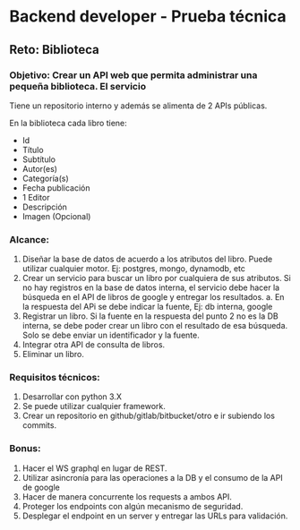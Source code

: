 # Backend developer - Prueba técnica
## Reto: Biblioteca
### Objetivo: Crear un API web que permita administrar una pequeña biblioteca. El servicio
Tiene un repositorio interno y además se alimenta de 2 APIs públicas.

En la biblioteca cada libro tiene:
- Id
- Título
- Subtítulo
- Autor(es)
- Categoría(s)
- Fecha publicación
- 1 Editor
- Descripción
- Imagen (Opcional)

### Alcance:
1. Diseñar la base de datos de acuerdo a los atributos del libro. Puede utilizar cualquier
motor. Ej: postgres, mongo, dynamodb, etc
2. Crear un servicio para buscar un libro por cualquiera de sus atributos. Si no hay
registros en la base de datos interna, el servicio debe hacer la búsqueda en el API
de libros de google y entregar los resultados.
a. En la respuesta del APi se debe indicar la fuente, Ej: db interna, google
3. Registrar un libro. Si la fuente en la respuesta del punto 2 no es la DB interna, se
debe poder crear un libro con el resultado de esa búsqueda. Solo se debe enviar un
identificador y la fuente.
4. Integrar otra API de consulta de libros.
5. Eliminar un libro.
### Requisitos técnicos:
1. Desarrollar con python 3.X
2. Se puede utilizar cualquier framework.
3. Crear un repositorio en github/gitlab/bitbucket/otro e ir subiendo los commits.
### Bonus:
1. Hacer el WS graphql en lugar de REST.
2. Utilizar asincronía para las operaciones a la DB y el consumo de la API de google
3. Hacer de manera concurrente los requests a ambos API.
4. Proteger los endpoints con algún mecanismo de seguridad.
5. Desplegar el endpoint en un server y entregar las URLs para validación.